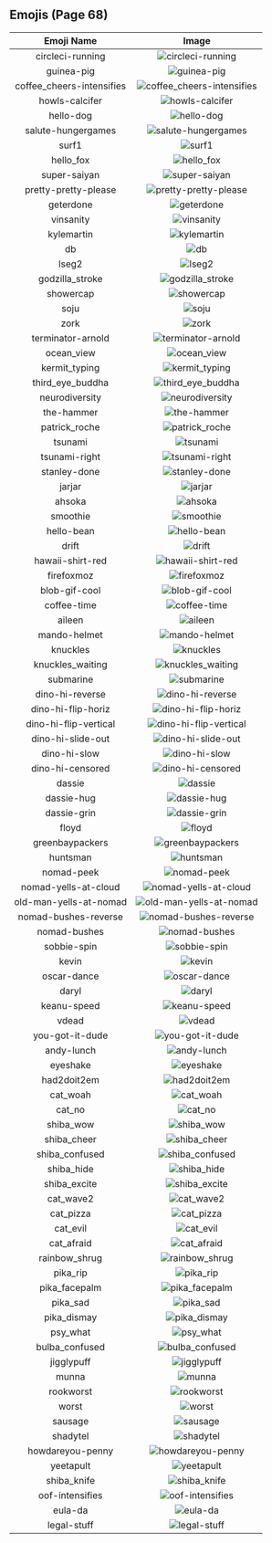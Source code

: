 
  ## Emojis (Page 68)
  |Emoji Name|Image|
  | :-: | :-: |
  |circleci-running| ![circleci-running](/output/circleci-running.gif)|
  |guinea-pig| ![guinea-pig](/output/guinea-pig.png)|
  |coffee_cheers-intensifies| ![coffee_cheers-intensifies](/output/coffee_cheers-intensifies.gif)|
  |howls-calcifer| ![howls-calcifer](/output/howls-calcifer.png)|
  |hello-dog| ![hello-dog](/output/hello-dog.gif)|
  |salute-hungergames| ![salute-hungergames](/output/salute-hungergames.png)|
  |surf1| ![surf1](/output/surf1.png)|
  |hello_fox| ![hello_fox](/output/hello_fox.gif)|
  |super-saiyan| ![super-saiyan](/output/super-saiyan.gif)|
  |pretty-pretty-please| ![pretty-pretty-please](/output/pretty-pretty-please.png)|
  |geterdone| ![geterdone](/output/geterdone.png)|
  |vinsanity| ![vinsanity](/output/vinsanity.jpg)|
  |kylemartin| ![kylemartin](/output/kylemartin.png)|
  |db| ![db](/output/db.png)|
  |lseg2| ![lseg2](/output/lseg2.png)|
  |godzilla_stroke| ![godzilla_stroke](/output/godzilla_stroke.png)|
  |showercap| ![showercap](/output/showercap.png)|
  |soju| ![soju](/output/soju.png)|
  |zork| ![zork](/output/zork.jpg)|
  |terminator-arnold| ![terminator-arnold](/output/terminator-arnold.png)|
  |ocean_view| ![ocean_view](/output/ocean_view.gif)|
  |kermit_typing| ![kermit_typing](/output/kermit_typing.gif)|
  |third_eye_buddha| ![third_eye_buddha](/output/third_eye_buddha.gif)|
  |neurodiversity| ![neurodiversity](/output/neurodiversity.png)|
  |the-hammer| ![the-hammer](/output/the-hammer.png)|
  |patrick_roche| ![patrick_roche](/output/patrick_roche.png)|
  |tsunami| ![tsunami](/output/tsunami.png)|
  |tsunami-right| ![tsunami-right](/output/tsunami-right.png)|
  |stanley-done| ![stanley-done](/output/stanley-done.gif)|
  |jarjar| ![jarjar](/output/jarjar.jpg)|
  |ahsoka| ![ahsoka](/output/ahsoka.png)|
  |smoothie| ![smoothie](/output/smoothie.png)|
  |hello-bean| ![hello-bean](/output/hello-bean.gif)|
  |drift| ![drift](/output/drift.png)|
  |hawaii-shirt-red| ![hawaii-shirt-red](/output/hawaii-shirt-red.png)|
  |firefoxmoz| ![firefoxmoz](/output/firefoxmoz.png)|
  |blob-gif-cool| ![blob-gif-cool](/output/blob-gif-cool.gif)|
  |coffee-time| ![coffee-time](/output/coffee-time.gif)|
  |aileen| ![aileen](/output/aileen.png)|
  |mando-helmet| ![mando-helmet](/output/mando-helmet.png)|
  |knuckles| ![knuckles](/output/knuckles.gif)|
  |knuckles_waiting| ![knuckles_waiting](/output/knuckles_waiting.gif)|
  |submarine| ![submarine](/output/submarine.png)|
  |dino-hi-reverse| ![dino-hi-reverse](/output/dino-hi-reverse.gif)|
  |dino-hi-flip-horiz| ![dino-hi-flip-horiz](/output/dino-hi-flip-horiz.gif)|
  |dino-hi-flip-vertical| ![dino-hi-flip-vertical](/output/dino-hi-flip-vertical.gif)|
  |dino-hi-slide-out| ![dino-hi-slide-out](/output/dino-hi-slide-out.gif)|
  |dino-hi-slow| ![dino-hi-slow](/output/dino-hi-slow.gif)|
  |dino-hi-censored| ![dino-hi-censored](/output/dino-hi-censored.gif)|
  |dassie| ![dassie](/output/dassie.jpg)|
  |dassie-hug| ![dassie-hug](/output/dassie-hug.png)|
  |dassie-grin| ![dassie-grin](/output/dassie-grin.png)|
  |floyd| ![floyd](/output/floyd.jpg)|
  |greenbaypackers| ![greenbaypackers](/output/greenbaypackers.png)|
  |huntsman| ![huntsman](/output/huntsman.png)|
  |nomad-peek| ![nomad-peek](/output/nomad-peek.png)|
  |nomad-yells-at-cloud| ![nomad-yells-at-cloud](/output/nomad-yells-at-cloud.png)|
  |old-man-yells-at-nomad| ![old-man-yells-at-nomad](/output/old-man-yells-at-nomad.png)|
  |nomad-bushes-reverse| ![nomad-bushes-reverse](/output/nomad-bushes-reverse.gif)|
  |nomad-bushes| ![nomad-bushes](/output/nomad-bushes.gif)|
  |sobbie-spin| ![sobbie-spin](/output/sobbie-spin.gif)|
  |kevin| ![kevin](/output/kevin.gif)|
  |oscar-dance| ![oscar-dance](/output/oscar-dance.gif)|
  |daryl| ![daryl](/output/daryl.gif)|
  |keanu-speed| ![keanu-speed](/output/keanu-speed.gif)|
  |vdead| ![vdead](/output/vdead.png)|
  |you-got-it-dude| ![you-got-it-dude](/output/you-got-it-dude.png)|
  |andy-lunch| ![andy-lunch](/output/andy-lunch.gif)|
  |eyeshake| ![eyeshake](/output/eyeshake.gif)|
  |had2doit2em| ![had2doit2em](/output/had2doit2em.png)|
  |cat_woah| ![cat_woah](/output/cat_woah.png)|
  |cat_no| ![cat_no](/output/cat_no.png)|
  |shiba_wow| ![shiba_wow](/output/shiba_wow.png)|
  |shiba_cheer| ![shiba_cheer](/output/shiba_cheer.png)|
  |shiba_confused| ![shiba_confused](/output/shiba_confused.png)|
  |shiba_hide| ![shiba_hide](/output/shiba_hide.png)|
  |shiba_excite| ![shiba_excite](/output/shiba_excite.png)|
  |cat_wave2| ![cat_wave2](/output/cat_wave2.png)|
  |cat_pizza| ![cat_pizza](/output/cat_pizza.png)|
  |cat_evil| ![cat_evil](/output/cat_evil.png)|
  |cat_afraid| ![cat_afraid](/output/cat_afraid.png)|
  |rainbow_shrug| ![rainbow_shrug](/output/rainbow_shrug.gif)|
  |pika_rip| ![pika_rip](/output/pika_rip.png)|
  |pika_facepalm| ![pika_facepalm](/output/pika_facepalm.png)|
  |pika_sad| ![pika_sad](/output/pika_sad.png)|
  |pika_dismay| ![pika_dismay](/output/pika_dismay.png)|
  |psy_what| ![psy_what](/output/psy_what.png)|
  |bulba_confused| ![bulba_confused](/output/bulba_confused.png)|
  |jigglypuff| ![jigglypuff](/output/jigglypuff.png)|
  |munna| ![munna](/output/munna.png)|
  |rookworst| ![rookworst](/output/rookworst.png)|
  |worst| ![worst](/output/worst)|
  |sausage| ![sausage](/output/sausage)|
  |shadytel| ![shadytel](/output/shadytel.png)|
  |howdareyou-penny| ![howdareyou-penny](/output/howdareyou-penny.png)|
  |yeetapult| ![yeetapult](/output/yeetapult.gif)|
  |shiba_knife| ![shiba_knife](/output/shiba_knife.png)|
  |oof-intensifies| ![oof-intensifies](/output/oof-intensifies.gif)|
  |eula-da| ![eula-da](/output/eula-da.png)|
  |legal-stuff| ![legal-stuff](/output/legal-stuff.jpg)|
  